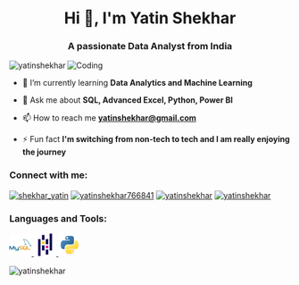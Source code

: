 <h1 align="center">Hi 👋, I'm Yatin Shekhar</h1>
<h3 align="center">A passionate Data Analyst from India</h3>
<img align="right" alt="Coding" width="400" src="https://cdn.dribbble.com/users/1162077/screenshots/3848914/programmer.gif">

<p align="left"> <img src="https://komarev.com/ghpvc/?username=yatinshekhar&label=Profile%20views&color=0e75b6&style=flat" alt="yatinshekhar" /> </p>

- 🌱 I’m currently learning **Data Analytics and Machine Learning**

- 💬 Ask me about **SQL, Advanced Excel, Python, Power BI**

- 📫 How to reach me **yatinshekhar@gmail.com**

- ⚡ Fun fact **I'm switching from non-tech to tech and I am really enjoying the journey**

<h3 align="left">Connect with me:</h3>
<p align="left">
<a href="https://twitter.com/shekhar_yatin" target="blank"><img align="center" src="https://raw.githubusercontent.com/rahuldkjain/github-profile-readme-generator/master/src/images/icons/Social/twitter.svg" alt="shekhar_yatin" height="30" width="40" /></a>
<a href="https://linkedin.com/in/yatinshekhar766841" target="blank"><img align="center" src="https://raw.githubusercontent.com/rahuldkjain/github-profile-readme-generator/master/src/images/icons/Social/linked-in-alt.svg" alt="yatinshekhar766841" height="30" width="40" /></a>
<a href="https://www.hackerrank.com/yatinshekhar" target="blank"><img align="center" src="https://raw.githubusercontent.com/rahuldkjain/github-profile-readme-generator/master/src/images/icons/Social/hackerrank.svg" alt="yatinshekhar" height="30" width="40" /></a>
<a href="https://www.leetcode.com/yatinshekhar" target="blank"><img align="center" src="https://raw.githubusercontent.com/rahuldkjain/github-profile-readme-generator/master/src/images/icons/Social/leet-code.svg" alt="yatinshekhar" height="30" width="40" /></a>
</p>

<h3 align="left">Languages and Tools:</h3>
<p align="left"> <a href="https://www.mysql.com/" target="_blank" rel="noreferrer"> <img src="https://raw.githubusercontent.com/devicons/devicon/master/icons/mysql/mysql-original-wordmark.svg" alt="mysql" width="40" height="40"/> </a> <a href="https://pandas.pydata.org/" target="_blank" rel="noreferrer"> <img src="https://raw.githubusercontent.com/devicons/devicon/2ae2a900d2f041da66e950e4d48052658d850630/icons/pandas/pandas-original.svg" alt="pandas" width="40" height="40"/> </a> <a href="https://www.python.org" target="_blank" rel="noreferrer"> <img src="https://raw.githubusercontent.com/devicons/devicon/master/icons/python/python-original.svg" alt="python" width="40" height="40"/> </a> </p>

<p><img align="center" src="https://github-readme-streak-stats.herokuapp.com/?user=yatinshekhar&" alt="yatinshekhar" /></p>
